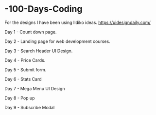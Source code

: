 # -100-Days-Coding

For the designs I have been using Ildiko ideas. https://uidesigndaily.com/

Day 1 - Count down page.

Day 2 - Landing page for web development courses.

Day 3 - Search Header UI Design.

Day 4 - Price Cards.

Day 5 - Submit form.

Day 6 - Stats Card

Day 7 - Mega Menu UI Design

Day 8 - Pop up

Day 9 - Subscribe Modal
